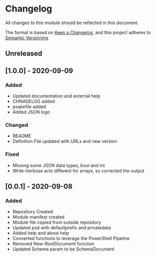 # Changelog
All changes to this module should be reflected in this document.

The format is based on [Keep a Changelog](https://keepachangelog.com/en/1.0.0/),
and this project adheres to [Semantic Versioning](https://semver.org/spec/v2.0.0.html).

## Unreleased

## [1.0.0] - 2020-09-09
### Added
- Updated documentation and external help
- CHNAGELOG added
- psakefile added
- Added JSON logo

### Changed
- README
- Definition File updated with URLs and new version

### Fixed
- Missing some JSON data types, bool and int
- Write-Verbose acts different for arrays, so corrected the output

## [0.0.1] - 2020-09-08
### Added
- Repository Created
- Module manifest created
- Module file copied from outside repository
- Updated psd with defaultprefix and privatedata
- Added help and about help
- Converted functions to leverage the PowerShell Pipeline
- Removed New-RootDocument function
- Updated Schema param to be SchemaDocument
